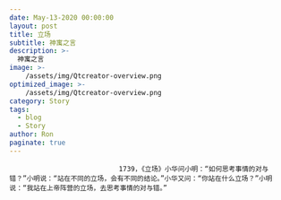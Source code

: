 ```yaml
---
date: May-13-2020 00:00:00
layout: post
title: 立场
subtitle: 神寓之言
description: >-
  神寓之言
image: >-
    /assets/img/Qtcreator-overview.png
optimized_image: >-
    /assets/img/Qtcreator-overview.png
category: Story
tags:
  - blog
  - Story
author: Ron
paginate: true
---
```


							　　1739，《立场》小华问小明：“如何思考事情的对与错？”小明说：“站在不同的立场，会有不同的结论。”小华又问：“你站在什么立场？”小明说：“我站在上帝阵营的立场，去思考事情的对与错。”
							
							
						